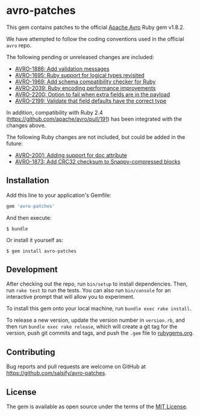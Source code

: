 # avro-patches

This gem contains patches to the official [Apache Avro](https://avro.apache.org/)
Ruby gem v1.8.2.

We have attempted to follow the coding conventions used in the official `avro`
repo.

The following pending or unreleased changes are included:
- [AVRO-1886: Add validation messages](https://github.com/apache/avro/pull/111)
- [AVRO-1695: Ruby support for logical types revisited](https://github.com/apache/avro/pull/116)
- [AVRO-1969: Add schema compatibility checker for Ruby](https://github.com/apache/avro/pull/170)
- [AVRO-2039: Ruby encoding performance improvements](https://github.com/apache/avro/pull/230)
- [AVRO-2200: Option to fail when extra fields are in the payload](https://github.com/apache/avro/pull/321)
- [AVRO-2199: Validate that field defaults have the correct type](https://github.com/apache/avro/pull/320)

In addition, compatibility with Ruby 2.4 (https://github.com/apache/avro/pull/191)
has been integrated with the changes above.

The following Ruby changes are not included, but could be added in the future:
- [AVRO-2001: Adding support for doc attribute](https://github.com/apache/avro/pull/197)
- [AVRO-1873: Add CRC32 checksum to Snappy-compressed blocks](https://github.com/apache/avro/pull/121)

## Installation

Add this line to your application's Gemfile:

```ruby
gem 'avro-patches'
```

And then execute:

    $ bundle

Or install it yourself as:

    $ gem install avro-patches

## Development

After checking out the repo, run `bin/setup` to install dependencies. Then,
run `rake test` to run the tests. You can also run `bin/console` for an
interactive prompt that will allow you to experiment.

To install this gem onto your local machine, run `bundle exec rake install`. 

To release a new version, update the version number in `version.rb`, and then
run `bundle exec rake release`, which will create a git tag for the version,
push git commits and tags, and push the `.gem` file to
[rubygems.org](https://rubygems.org).

## Contributing

Bug reports and pull requests are welcome on GitHub at
https://github.com/salsify/avro-patches.

## License

The gem is available as open source under the terms of the
[MIT License](http://opensource.org/licenses/MIT).

